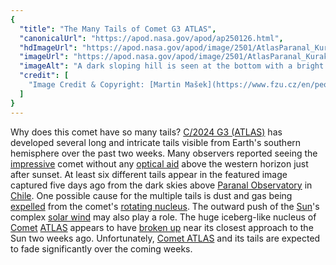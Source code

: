 ```yaml
---
{
  "title": "The Many Tails of Comet G3 ATLAS",
  "canonicalUrl": "https://apod.nasa.gov/apod/ap250126.html",
  "hdImageUrl": "https://apod.nasa.gov/apod/image/2501/AtlasParanal_Kurak_2000.jpg",
  "imageUrl": "https://apod.nasa.gov/apod/image/2501/AtlasParanal_Kurak_960.jpg",
  "imageAlt": "A dark sloping hill is seen at the bottom with a bright comet with many tails visible above it, taking up most of the frame. The tails closest to the slope are the most dim. Please see the explanation for more detailed information.",
  "credit": [
    "Image Credit & Copyright: [Martin Mašek](https://www.fzu.cz/en/people/bc-martin-masek) ([FZU, Czech Academy of Sciences](https://www.fzu.cz/en/home)) & [Jakub Kuřák](https://www.instagram.com/jakub.kurak/)"
  ]
}
---
```


Why does this comet have so many tails? [C/2024 G3 (ATLAS)](https://en.wikipedia.org/wiki/C/2024_G3_\(ATLAS\)) has developed several long and intricate tails visible from Earth's southern hemisphere over the past two weeks. Many observers reported seeing the [impressive](https://www.reddit.com/media?url=https%3A%2F%2Fpreview.redd.it%2Fgfkvsovdq4l21.jpg%3Fwidth%3D640%26crop%3Dsmart%26auto%3Dwebp%26s%3Dd24871a13ae2249f7681f845e63e636098a85c84) comet without any [optical aid](https://apod.nasa.gov/apod/ap250124.html) above the western horizon just after sunset. At least six different tails appear in the featured image captured five days ago from the dark skies above [Paranal Observatory](https://youtu.be/k_LwlwJWZN0) in [Chile](https://en.wikipedia.org/wiki/Chile). One possible cause for the multiple tails is dust and gas being [expelled](https://apod.nasa.gov/apod/ap151118.html) from the comet's [rotating nucleus](https://apod.nasa.gov/apod/ap960414.html). The outward push of the [Sun](https://science.nasa.gov/sun/)'s complex [solar wind](https://science.nasa.gov/learn/heat/resource/solar-wind-across-our-solar-system-infographic/) may also play a role. The huge iceberg-like nucleus of [Comet](https://science.nasa.gov/solar-system/comets/facts/) [ATLAS](https://atlas.fallingstar.com/) appears to have [broken up](https://skyandtelescope.org/uncategorized/comet-atlas-caught-in-the-act-of-disintegration/) near its closest approach to the Sun two weeks ago. Unfortunately, [Comet ATLAS](https://theskylive.com/c2024g3-info) and its tails are expected to fade significantly over the coming weeks.
